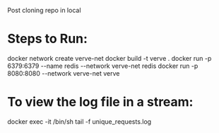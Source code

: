 Post cloning repo in local

# Steps to Run:
docker network create verve-net
docker build -t verve .
docker run -p 6379:6379 --name redis --network verve-net redis
docker run -p 8080:8080 --network verve-net verve


# To view the log file in a stream:
docker exec -it <container-name> /bin/sh
tail -f unique_requests.log

